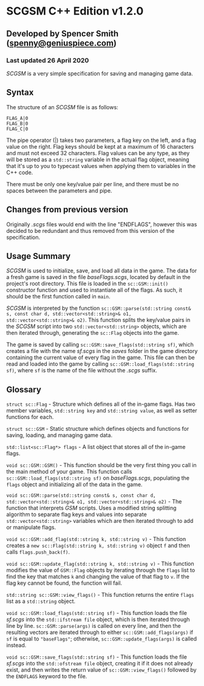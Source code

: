 # SCGSM C++ Edition v1.2.0
## Developed by Spencer Smith (spenny@geniuspiece.com)
### Last updated 26 April 2020

*SCGSM* is a very simple specification for saving and managing game data. 

## Syntax
The structure of an *SCGSM* file is as follows:

```
FLAG_A|0
FLAG_B|0
FLAG_C|0
```

The pipe operator (|) takes two parameters, a flag key on the left, and a flag value on the right. Flag keys should be kept at a maximum of 16 characters and must not exceed 32 characters. Flag values can be any type, as they will be stored as a `std::string` variable in the actual flag object, meaning that it's up to you to typecast values when applying them to variables in the C++ code. 

There must be only one key/value pair per line, and there must be no spaces between the parameters and pipe. 

## Changes from previous version

Originally *.scgs* files would end with the line "ENDFLAGS", however this was decided to be redundant and thus removed from this version of the specification.

## Usage Summary
*SCGSM* is used to initialize, save, and load all data in the game. The data for a fresh game is saved in the file *baseFlags.scgs*, located by default in the project's root directory. This file is loaded in the `sc::GSM::init()` constructor function and used to instantiate all of the flags. As such, it should be the first function called in `main`.

*SCGSM* is interpreted by the function `sc::GSM::parse(std::string const& s, const char d, std::vector<std::string>& o1, std::vector<std::string>& o2)`. This function splits the key/value pairs in the *SCGSM* script into two `std::vector<std::string>` objects, which are then iterated through, generating the `sc::Flag` objects into the game.

The game is saved by calling `sc::GSM::save_flags(std::string sf)`, which creates a file with the name *sf.scgs* in the *saves* folder in the game directory containing the current value of every flag in the game. This file can then be read and loaded into the game by calling `sc::GSM::load_flags(std::string sf)`, where `sf` is the name of the file without the *.scgs* suffix. 

## Glossary
`struct sc::Flag` - Structure which defines all of the in-game flags. Has two member variables, `std::string key` and `std::string value`, as well as setter functions for each.

`struct sc::GSM` - Static structure which defines objects and functions for saving, loading, and managing game data. 

`std::list<sc::Flag*> flags` - A list object that stores all of the in-game flags.

`void sc::GSM::GSM()` - This function should be the very first thing you call in the main method of your game. This function calls `sc::GSM::load_flags(std::string sf)` on *baseFlags.scgs*, populating the `flags` object and initializing all of the data in the game.

`void sc::GSM::parse(std::string const& s, const char d, std::vector<std::string>& o1, std::vector<std::string>& o2)` - The function that interprets *GSM* scripts. Uses a modified string splitting algorithm to separate flag keys and values into separate `std::vector<std::string>` variables which are then iterated through to add or manipulate flags. 

`void sc::GSM::add_flag(std::string k, std::string v)` - This function creates a `new sc::Flag(std::string k, std::string v)` object `f` and then calls `flags.push_back(f)`.

`void sc::GSM::update_flag(std::string k, std::string v)` - This function modifies the value of `GSM::Flag` objects by iterating through the `flags` list to find the key that matches `k` and changing the value of that flag to `v`. If the flag key cannot be found, the function will fail. 

`std::string sc::GSM::view_flags()` - This function returns the entire `flags` list as a `std::string` object. 

`void sc::GSM::load_flags(std::string sf)` - This function loads the file *sf.scgs* into the `std::ifstream file` object, which is then iterated through line by line. `sc::GSM::parse(args)` is called on every line, and then the resulting vectors are iterated through to either `sc::GSM::add_flags(args)` if `sf` is equal to `"baseFlags"`; otherwise, `sc::GSM::update_flags(args)` is called instead. 

`void sc::GSM::save_flags(std::string sf)` - This function loads the file *sf.scgs* into the `std::ofstream file` object, creating it if it does not already exist, and then writes the return value of `sc::GSM::view_flags()` followed by the `ENDFLAGS` keyword to the file.
